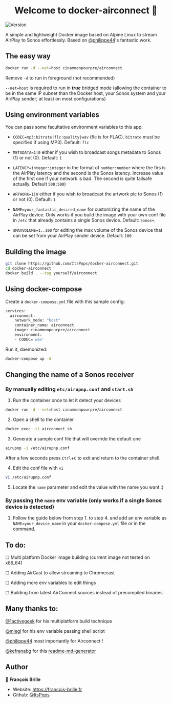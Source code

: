<h1 align="center">Welcome to docker-airconnect 👋</h1>
<p>
  <img alt="Version" src="https://img.shields.io/badge/version-1.0.1-blue.svg?cacheSeconds=2592000" />
</p>

A simple and lightweight Docker image based on Alpine Linux to stream AirPlay to Sonos effortlessly.
Based on [@philippe44](https://github.com/philippe44/airconnect)'s fantastic work.

## The easy way

```sh
docker run -d --net=host cinammonpourpre/airconnect
```

Remove <code>-d</code> to run in foreground (not recommended)

<code>--net=host</code> is required to run in *__true__* bridged mode (allowing the container to be in the same IP subnet than the Docker host, your Sonos system and your AirPlay sender; at least on most configurations)

## Using environment variables
You can pass some facultative environment variables to this app:

- <code>CODEC=mp3:bitrate|flc:quality|wav</code> (flc is for FLAC). <code>bitrate</code> must be specified if using MP3). Default: <code>flc</code>

- <code>METADATA=1|0</code> either if you wish to broadcast songs metadata to Sonos (1) or not (0). Default: <code>1</code>

- <code>LATENCY=integer:integer</code> in the format of <code>number:number</code> where the firs is the AirPlay latency and the second is the Sonos latency. Increase value of the first one if your network is bad. The second is quite failsafe actually. Default <code>500:500</code>)

- <code>ARTWORK=1|0</code> either if you wish to broadcast the artwork pic to Sonos (1) or not (0). Default: <code>1</code>

- <code>NAME=your_fantastic_desired_name</code> for customizing the name of the AirPlay device. Only works if you build the image with your own conf file in <code>/etc</code> that already contains a single Sonos device. Default: <code>Sonos+</code>.

- <code>$MAXVOLUME=1..100</code> for editing the max volume of the Sonos device that can be set from your AirPlay sender device. Default: <code>100</code>

## Building the image

```sh
git clone https://github.com/ItsPops/docker-airconnect.git
cd docker-airconnect
docker build . --tag yourself/airconnect
```

## Using docker-compose

Create a <code>docker-compose.yml</code> file with this sample config: 

```sh
services:
  airconnect:
    network_mode: "host"
    container_name: airconnect
    image: cinammonpourpre/airconnect
    environment:
    - CODEC='wav'
```

Run it, daemonized:

```sh
docker-compose up -d
```
## Changing the name of a Sonos receiver
### By manually editing <code>etc/airupnp.conf</code> and <code>start.sh</code>
1) Run the container once to let it detect your devices
```sh
docker run -d --net=host cinammonpourpre/airconnect
```
2) Open a shell to the container
```sh
docker exec -ti airconnect sh
```
3) Generate a sample conf file that will override the default one
```sh
airupnp -i /etc/airupnp.conf
```
After a few seconds press <code>Ctrl</code>+<code>C</code> to exit and return to the container shell.

4) Edit the conf file with <code>vi</code>
```sh
vi /etc/airupnp.conf
```
5) Locate the <code>name</code> parameter and edit the value with the name you want :)

### By passing the <code>name</code> env variable (only works if a single Sonos device is detected)
1) Follow the guide below from step 1. to step 4. and add an env variable as <code>NAME=your_device_name</code> in your <code>docker-compose.yml</code> file or in the command.

## To do:

☐ Multi platform Docker image building (current image not tested on x86_64)

☐ Adding AirCast to allow streaming to Chromecast

☐ Adding more env variables to edit things 

☐ Building from latest AirConnect sources instead of precompiled binaries


## Many thanks to: 
[@1activegeek](https://github.com/1activegeek) for his multiplatform build technique

[@miegl](https://github.com/miegl) for his env variable passing shell script

[@philippe44](https://github.com/philippe44) most importantly for Airconnect !

[@kefranabg](https://github.com/kefranabg) for this [readme-md-generator](https://github.com/kefranabg/readme-md-generator)



## Author
👤 **François Brille**

* Website: https://francois-brille.fr
* Github: [@ItsPops](https://github.com/ItsPops)